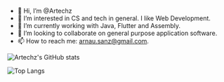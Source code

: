 - 👋 Hi, I’m @Artechz
- 👀 I’m interested in CS and tech in general. I like Web Development.
- 🌱 I’m currently working with Java, Flutter and Assembly.
- 💞️ I’m looking to collaborate on general purpose application software.
- 📫 How to reach me: arnau.sanz@gmail.com.

![Artechz's GitHub stats](https://github-readme-stats.vercel.app/api?username=artechz&count_private=true&theme=dark)

![Top Langs](https://github-readme-stats.vercel.app/api/top-langs/?username=artechz&layout=compact&theme=dark)
<!---
Artechz/Artechz is a ✨ special ✨ repository because its `README.md` (this file) appears on your GitHub profile.
You can click the Preview link to take a look at your changes.
--->
